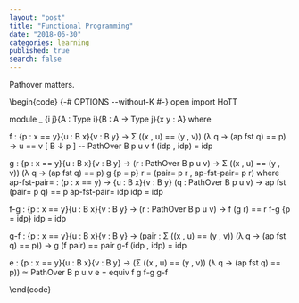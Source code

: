 ```yaml
---
layout: "post"
title: "Functional Programming"
date: "2018-06-30"
categories: learning
published: true
search: false
---
```


Pathover matters.

\begin{code}
{-# OPTIONS --without-K #-}
open import HoTT

module _ {i j}{A : Type i}{B : A → Type j}{x y : A} where

  f : {p : x == y}{u : B x}{v : B y}
    → Σ ((x , u) == (y , v)) (λ q → (ap fst q) == p)
    → u == v [ B ↓ p ] -- PathOver B p u v
  f (idp , idp) = idp

  g : {p : x == y}{u : B x}{v : B y}
    → (r : PathOver B p u v)
    → Σ ((x , u) == (y , v)) (λ q → (ap fst q) == p)
  g {p = p} r = (pair= p r , ap-fst-pair= p r)
    where
    ap-fst-pair=
      : (p : x == y)
      → {u : B x}{v : B y} (q : PathOver B p u v)
      → ap fst (pair= p q) == p
    ap-fst-pair= idp idp = idp

  f-g : {p : x == y}{u : B x}{v : B y}
    → (r : PathOver B p u v)
    → f (g r) == r
  f-g {p = idp} idp = idp

  g-f : {p : x == y}{u : B x}{v : B y}
    → (pair : Σ ((x , u) == (y , v)) (λ q → (ap fst q) == p))
    → g (f pair) == pair
  g-f (idp , idp) = idp

  e : {p : x == y}{u : B x}{v : B y}
    → (Σ ((x , u) == (y , v)) (λ q → (ap fst q) == p)) ≃ PathOver B p u v
  e = equiv f g f-g g-f

\end{code}
